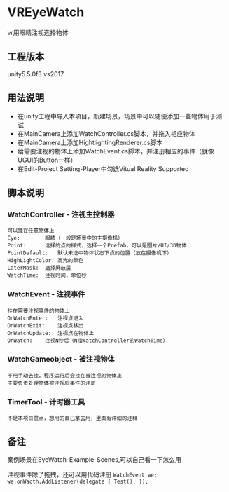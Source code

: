 # VREyeWatch
vr用眼睛注视选择物体
## 工程版本 ##
unity5.5.0f3 vs2017
## 用法说明 ##
- 在unity工程中导入本项目，新建场景，场景中可以随便添加一些物体用于测试
- 在MainCamera上添加WatchController.cs脚本，并拖入相应物体
- 在MainCamera上添加HightlightingRenderer.cs脚本
- 给需要注视的物体上添加WatchEvent.cs脚本，并注册相应的事件（就像UGUI的Button一样）
- 在Edit-Project Setting-Player中勾选Vitual Reality Supported

## 脚本说明 ##
### WatchController - 注视主控制器 ###
	可以挂在任意物体上
	Eye:		眼睛（一般是场景中的主摄像机）
	Point:		选择的点的样式，选择一个Prefab，可以是图片/UI/3D物体
	PointDefault:	默认未选中物体状态下点的位置（放在摄像机下）
	HighLightColor:	高光的颜色
	LaterMask:	选择屏蔽层
	WatchTime:	注视时间，单位秒
### WatchEvent - 注视事件 ###
	挂在需要注视事件的物体上
	OnWatchEnter:	注视点进入
	OnWatchExit:	注视点移出
	OnWatchUpdate:	注视点在物体上
	OnWatch:	注视N秒后（N指WatchController的WatchTime）
### WatchGameobject - 被注视物体 ###
	不用手动去挂，程序运行后会挂在被注视的物体上
	主要负责处理物体被注视后事件的注册
### TimerTool - 计时器工具 ###
	不是本项目重点，想用的自己拿去用，里面有详细的注释

## 备注 ##
案例场景在EyeWatch-Example-Scenes,可以自己看一下怎么用

注视事件除了拖拽，还可以用代码注册
`WatchEvent we;`
`we.onWacth.AddListener(delegate { Test(); });`
